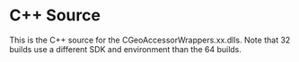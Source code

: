 C++ Source
===

This is the C++ source for the CGeoAccessorWrappers.xx.dlls. Note that 32 builds use a different SDK and environment than the 64 builds.